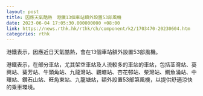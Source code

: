 ```yaml
---
layout: post
title: 因應天氣酷熱　港鐵13個車站額外設置53部風機
date: 2023-06-04 17:05:30.000000000 +08:00
link: https://news.rthk.hk/rthk/ch/component/k2/1703470-20230604.htm
categories: rthk
---
```


港鐵表示，因應近日天氣酷熱，會在13個車站額外設置53部風機。

港鐵表示，在部分車站，尤其架空車站及人流較多的車站的車站，包括荃灣站、葵興站、葵芳站、牛頭角站、九龍灣站、觀塘站、杏花邨站、柴灣站、鰂魚涌站、中環站、鑽石山站、旺角東站、九龍塘站，額外設置53部第風機，以提供舒適涼快的乘車環境。
